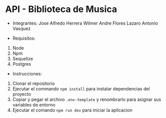 # API - Biblioteca de Musica

- Integrantes:
                Jose Alfredo Herrera
                Wilmer Andre Flores
                Lazaro Antonio Vasquez


- Requisitos:

1. Node 
2. Npm
3. Sequelize
4. Postgres

- Instrucciones:

1. Clonar el repositorio
2. Ejecutar el commando `npm install` para instalar
   dependencias del proyecto
3. Copiar y pegar el archivo `.env-template` y 
   renombrarlo para asignar sus variables de entorno
4. Ejecutar el comando `npm run dev` para iniciar la aplicacion
